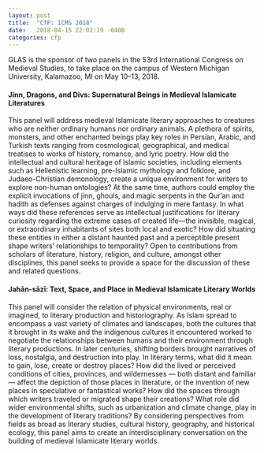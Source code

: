 ```yaml
---
layout: post
title:  "CfP: ICMS 2018"
date:   2018-04-15 22:02:19 -0400
categories: cfp
---
```


GLAS is the sponsor of two panels in the 53rd International Congress on Medieval Studies, to take place on the campus of Western Michigan University, Kalamazoo, MI on May 10–13, 2018.

#### Jinn, Dragons, and Divs: Supernatural Beings in Medieval Islamicate Literatures

This panel will address medieval Islamicate literary approaches to creatures who are neither ordinary humans nor ordinary animals. A plethora of spirits, monsters, and other enchanted beings play key roles in Persian, Arabic, and Turkish texts ranging from cosmological, geographical, and medical treatises to works of history, romance, and lyric poetry. How did the intellectual and cultural heritage of Islamic societies, including elements such as Hellenistic learning, pre-Islamic mythology and folklore, and Judaeo-Christian demonology, create a unique environment for writers to explore non-human ontologies? At the same time, authors could employ the explicit invocations of jinn, ghouls, and magic serpents in the Qur’an and hadith as defenses against charges of indulging in mere fantasy. In what ways did these references serve as intellectual justifications for literary curiosity regarding the extreme cases of created life—the invisible, magical, or extraordinary inhabitants of sites both local and exotic? How did situating these entities in either a distant haunted past and a perceptible present shape writers’ relationships to temporality? Open to contributions from scholars of literature, history, religion, and culture, amongst other disciplines, this panel seeks to provide a space for the discussion of these and related questions. 

#### Jahān-sāzī: Text, Space, and Place in Medieval Islamicate Literary Worlds

This panel will consider the relation of physical environments, real or imagined, to literary production and historiography. As Islam spread to encompass a vast variety of climates and landscapes, both the cultures that it brought in its wake and the indigenous cultures it encountered worked to negotiate the relationships between humans and their environment through literary productions. In later centuries, shifting borders brought narratives of loss, nostalgia, and destruction into play. In literary terms, what did it mean to gain, lose, create or destroy places? How did the lived or perceived conditions of cities, provinces, and wildernesses — both distant and familiar — affect the depiction of those places in literature, or the invention of new places in speculative or fantastical works? How did the spaces through which writers traveled or migrated shape their creations? What role did wider environmental shifts, such as urbanization and climate change, play in the development of literary traditions? By considering perspectives from fields as broad as literary studies, cultural history, geography, and historical ecology, this panel aims to create an interdisciplinary conversation on the building of medieval Islamicate literary worlds.